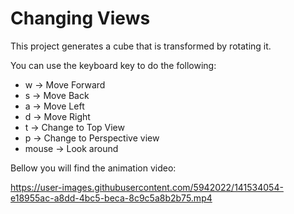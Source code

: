 # Changing Views

This project generates a cube that is transformed by rotating it.

You can use the keyboard key to do the following:
- w -> Move Forward
- s -> Move Back
- a -> Move Left
- d -> Move Right
- t -> Change to Top View
- p -> Change to Perspective view
- mouse -> Look around

Bellow you will find the animation video:     
    
https://user-images.githubusercontent.com/5942022/141534054-e18955ac-a8dd-4bc5-beca-8c9c5a8b2b75.mp4

